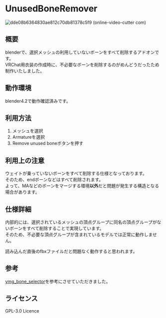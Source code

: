 # UnusedBoneRemover
![dde08b6364830ae812c70db81378c5f9 (online-video-cutter com)](https://github.com/user-attachments/assets/17f94044-a95b-4226-a98f-7b3c0fc4cf65)

## 概要
blenderで、選択メッシュの利用していないボーンをすべて削除するアドオンです。  
VRChat用衣装の作成時に、不必要なボーンを削除するのがめんどうだったため制作いたしました。  

## 動作環境
blender4.2で動作確認済みです。  

## 利用方法
1. メッシュを選択  
2. Armatureを選択  
3. Remove unused boneボタンを押す

## 利用上の注意
ウェイトが乗っていないボーンをすべて削除する仕様となっております。  
そのため、endボーンなどはすべて削除されます。  
よって、MAなどのボーンをマージする環境**以外**だと問題が発生する構造となる場合があります。

## 仕様詳細
内部的には、選択されているメッシュの頂点グループに同名の頂点グループがないボーンをすべて削除することで実現しています。    
そのため、不必要な頂点グループが含まれているモデルでは正常に動作しません。  

読み込んだ直後のfbxファイルだと問題なく動作すると思われます。  

## 参考
[ymg_bone_selector](https://github.com/naoya-horai/ymg_bone_selector)を参考にさせていただきました。  

## ライセンス
GPL-3.0 Licence

